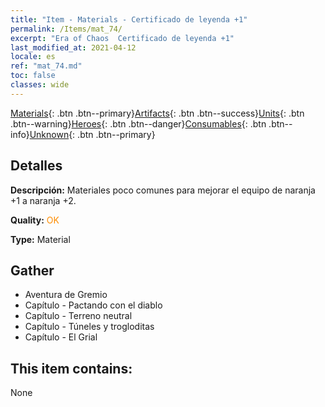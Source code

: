```yaml
---
title: "Item - Materials - Certificado de leyenda +1"
permalink: /Items/mat_74/
excerpt: "Era of Chaos  Certificado de leyenda +1"
last_modified_at: 2021-04-12
locale: es
ref: "mat_74.md"
toc: false
classes: wide
---
```

 [Materials](/es/Items/){: .btn .btn--primary}[Artifacts](/es/Items/Artifacts/){: .btn .btn--success}[Units](/es/Items/Units/){: .btn .btn--warning}[Heroes](/es/Items/Heroes/){: .btn .btn--danger}[Consumables](/es/Items/Consumables/){: .btn .btn--info}[Unknown](/es/Items/Unknown/){: .btn .btn--primary}

## Detalles
 **Descripción:** Materiales poco comunes para mejorar el equipo de naranja +1 a naranja +2.

 **Quality:** <span style="color: #FF8C00">OK</span>

 **Type:** Material

## Gather

*    Aventura de Gremio 
*    Capítulo - Pactando con el diablo 
*    Capítulo - Terreno neutral 
*    Capítulo - Túneles y trogloditas 
*    Capítulo - El Grial 

## This item contains:

  None

